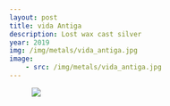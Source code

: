 ```yaml
---
layout: post
title: vida Antiga
description: Lost wax cast silver
year: 2019
img: /img/metals/vida_antiga.jpg
image:
    - src: /img/metals/vida_antiga.jpg
---
```

<figure>
  <img
    class="post-image" src="{{ page.image[0].src }}">
</figure>
